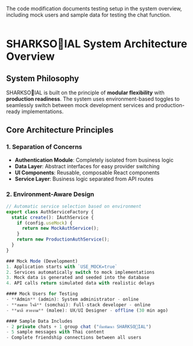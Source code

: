 The code modification documents testing setup in the system overview, including mock users and sample data for testing the chat function.
```

```
# SHARKSO🦈IAL System Architecture Overview

## System Philosophy

SHARKSO🦈IAL is built on the principle of **modular flexibility** with **production readiness**. The system uses environment-based toggles to seamlessly switch between mock development services and production-ready implementations.

## Core Architecture Principles

### 1. Separation of Concerns
- **Authentication Module**: Completely isolated from business logic
- **Data Layer**: Abstract interfaces for easy provider switching
- **UI Components**: Reusable, composable React components
- **Service Layer**: Business logic separated from API routes

### 2. Environment-Aware Design
```typescript
// Automatic service selection based on environment
export class AuthServiceFactory {
  static create(): IAuthService {
    if (config.useMock) {
      return new MockAuthService();
    }
    return new ProductionAuthService();
  }
}

### Mock Mode (Development)
1. Application starts with `USE_MOCK=true`
2. Services automatically switch to mock implementations
3. Mock data is generated and seeded into the database
4. API calls return simulated data with realistic delays

#### Mock Users for Testing
- **Admin** (admin): System administrator - online
- **สมชาย ใจดี** (somchai): Full-stack developer - online  
- **มาลี สวยงาม** (malee): UX/UI Designer - offline (30 min ago)

#### Sample Data Includes
- 2 private chats + 1 group chat ("ทีมพัฒนา SHARKSO🦈IAL")
- 5 sample messages with Thai content
- Complete friendship connections between all users